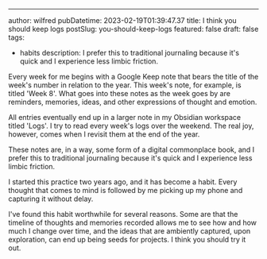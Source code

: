 ---
author: wilfred
pubDatetime: 2023-02-19T01:39:47.37
title: I think you should keep logs
postSlug: you-should-keep-logs
featured: false
draft: false
tags:
  - habits
description: I prefer this to traditional journaling because it's quick and I experience less limbic friction.

Every week for me begins with a Google Keep note that bears the title of the week's number in relation to the year. This week's note, for example, is titled 'Week 8'. What goes into these notes as the week goes by are reminders, memories, ideas, and other expressions of thought and emotion.

All entries eventually end up in a larger note in my Obsidian workspace titled 'Logs'. I try to read every week's logs over the weekend. The real joy, however, comes when I revisit them at the end of the year.

These notes are, in a way, some form of a digital commonplace book, and I prefer this to traditional journaling because it's quick and I experience less limbic friction.

I started this practice two years ago, and it has become a habit. Every thought that comes to mind is followed by me picking up my phone and capturing it without delay.

I've found this habit worthwhile for several reasons. Some are that the timeline of thoughts and memories recorded allows me to see how and how much I change over time, and the ideas that are ambiently captured, upon exploration, can end up being seeds for projects. I think you should try it out.